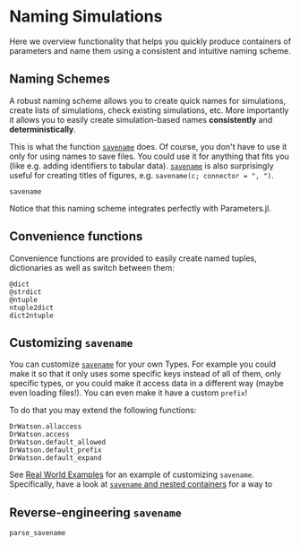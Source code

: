 # Naming Simulations
Here we overview functionality that helps you quickly produce containers of parameters and name them using a consistent and intuitive naming scheme.

## Naming Schemes

A robust naming scheme allows you to create quick names for simulations, create lists of simulations, check existing simulations, etc. More importantly it allows you to easily create simulation-based names **consistently** and **deterministically**.

This is what the function [`savename`](@ref) does. Of course, you don't have to use it only for using names to save files. You could use it for anything that fits you (like e.g. adding identifiers to tabular data).
[`savename`](@ref) is also surprisingly useful for creating titles of figures, e.g. `savename(c; connector = ", ")`.

```@docs
savename
```

Notice that this naming scheme integrates perfectly with Parameters.jl.

## Convenience functions
Convenience functions are provided to easily create named tuples, dictionaries as well as switch between them:
```@docs
@dict
@strdict
@ntuple
ntuple2dict
dict2ntuple
```

## Customizing `savename`
You can customize [`savename`](@ref) for your own Types. For example you could make it so that it only uses some specific keys instead of all of them, only specific types, or you could make it access data in a different way (maybe even loading files!). You can even make it have a custom `prefix`!

To do that you may extend the following functions:
```@docs
DrWatson.allaccess
DrWatson.access
DrWatson.default_allowed
DrWatson.default_prefix
DrWatson.default_expand
```

See [Real World Examples](@ref) for an example of customizing `savename`.
Specifically, have a look at [`savename` and nested containers](@ref) for a way to

## Reverse-engineering `savename`
```@docs
parse_savename
```
